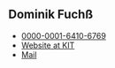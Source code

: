## Dominik Fuchß

- [<i class="fa-brands fa-orcid"></i> 0000-0001-6410-6769](https://orcid.org/0000-0001-6410-6769)
- [Website at KIT](https://mcse.kastel.kit.edu/staff_dominik_fuchss.php)
- [Mail](mailto:dominik.fuchss@kit.edu)
